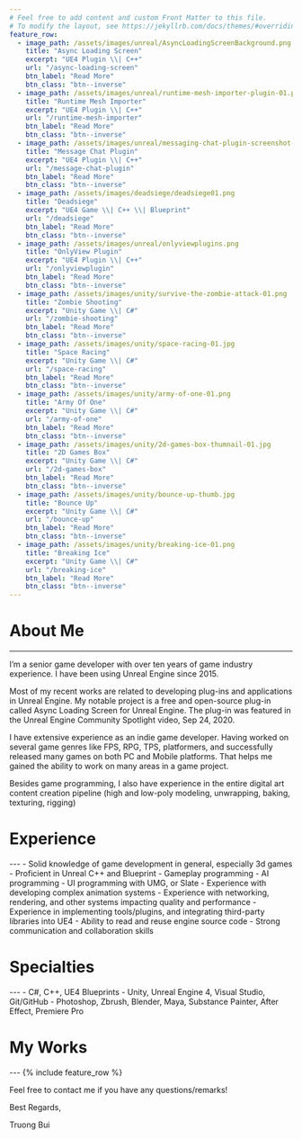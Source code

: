 ```yaml
---
# Feel free to add content and custom Front Matter to this file.
# To modify the layout, see https://jekyllrb.com/docs/themes/#overriding-theme-defaults
feature_row:  
  - image_path: /assets/images/unreal/AsyncLoadingScreenBackground.png
    title: "Async Loading Screen"    
    excerpt: "UE4 Plugin \\| C++"
    url: "/async-loading-screen"
    btn_label: "Read More"
    btn_class: "btn--inverse"
  - image_path: /assets/images/unreal/runtime-mesh-importer-plugin-01.png    
    title: "Runtime Mesh Importer"
    excerpt: "UE4 Plugin \\| C++"
    url: "/runtime-mesh-importer"
    btn_label: "Read More"
    btn_class: "btn--inverse"
  - image_path: /assets/images/unreal/messaging-chat-plugin-screenshot-final.png   
    title: "Message Chat Plugin"
    excerpt: "UE4 Plugin \\| C++"
    url: "/message-chat-plugin"
    btn_label: "Read More"
    btn_class: "btn--inverse"
  - image_path: /assets/images/deadsiege/deadsiege01.png
    title: "Deadsiege"    
    excerpt: "UE4 Game \\| C++ \\| Blueprint"
    url: "/deadsiege"
    btn_label: "Read More"
    btn_class: "btn--inverse"
  - image_path: /assets/images/unreal/onlyviewplugins.png
    title: "OnlyView Plugin"    
    excerpt: "UE4 Plugin \\| C++"
    url: "/onlyviewplugin"
    btn_label: "Read More"
    btn_class: "btn--inverse"
  - image_path: /assets/images/unity/survive-the-zombie-attack-01.png 
    title: "Zombie Shooting"
    excerpt: "Unity Game \\| C#"
    url: "/zombie-shooting"
    btn_label: "Read More"
    btn_class: "btn--inverse"
  - image_path: /assets/images/unity/space-racing-01.jpg
    title: "Space Racing"
    excerpt: "Unity Game \\| C#"
    url: "/space-racing"
    btn_label: "Read More"
    btn_class: "btn--inverse"
  - image_path: /assets/images/unity/army-of-one-01.png
    title: "Army Of One"
    excerpt: "Unity Game \\| C#"
    url: "/army-of-one"
    btn_label: "Read More"
    btn_class: "btn--inverse"
  - image_path: /assets/images/unity/2d-games-box-thumnail-01.jpg
    title: "2D Games Box"
    excerpt: "Unity Game \\| C#"
    url: "/2d-games-box"
    btn_label: "Read More"
    btn_class: "btn--inverse"
  - image_path: /assets/images/unity/bounce-up-thumb.jpg
    title: "Bounce Up"
    excerpt: "Unity Game \\| C#"
    url: "/bounce-up"
    btn_label: "Read More"
    btn_class: "btn--inverse"
  - image_path: /assets/images/unity/breaking-ice-01.png
    title: "Breaking Ice"
    excerpt: "Unity Game \\| C#"
    url: "/breaking-ice"
    btn_label: "Read More"
    btn_class: "btn--inverse"
---
```


<h1> About Me </h1>

---

I’m a senior game developer with over ten years of game industry experience. I have been using Unreal Engine since 2015.

Most of my recent works are related to developing plug-ins and applications in Unreal Engine. My notable project is a free and open-source plug-in called Async Loading Screen for Unreal Engine. The plug-in was featured in the Unreal Engine Community Spotlight video, Sep 24, 2020.

I have extensive experience as an indie game developer. Having worked on several game genres like FPS, RPG, TPS, platformers, and successfully released many games on both PC and Mobile platforms. That helps me gained the ability to work on many areas in a game project.

Besides game programming, I also have experience in the entire digital art content creation pipeline (high and low-poly modeling, unwrapping, baking, texturing, rigging)

<h1> Experience </h1>
---
- Solid knowledge of game development in general, especially 3d games
- Proficient in Unreal C++ and Blueprint
- Gameplay programming
- AI programming
- UI programming with UMG, or Slate
- Experience with developing complex animation systems
- Experience with networking, rendering, and other systems impacting quality and performance    
- Experience in implementing tools/plugins, and integrating third-party libraries into UE4
- Ability to read and reuse engine source code	
- Strong communication and collaboration skills

<h1> Specialties </h1>
---
- C#, C++, UE4 Blueprints
- Unity, Unreal Engine 4, Visual Studio, Git/GitHub
- Photoshop, Zbrush, Blender, Maya, Substance Painter, After Effect, Premiere Pro

<h1> My Works </h1>
---
{% include feature_row %}

Feel free to contact me if you have any questions/remarks!

Best Regards,

Truong Bui
